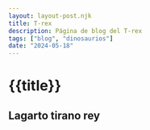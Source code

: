 ```yaml
---
layout: layout-post.njk
title: T-rex
description: Página de blog del T-rex
tags: ["blog", "dinosaurios"]
date: "2024-05-18"
---
```


# {{title}}

## Lagarto tirano rey
